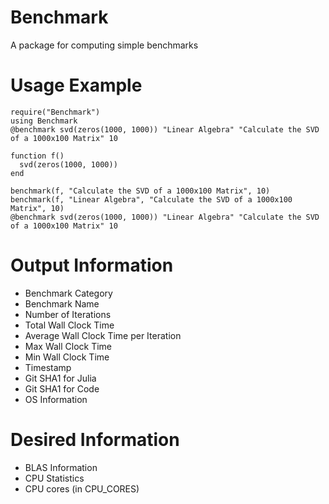 Benchmark
=========

A package for computing simple benchmarks

# Usage Example

	require("Benchmark")
	using Benchmark
	@benchmark svd(zeros(1000, 1000)) "Linear Algebra" "Calculate the SVD of a 1000x100 Matrix" 10

	function f()
	  svd(zeros(1000, 1000))
	end

	benchmark(f, "Calculate the SVD of a 1000x100 Matrix", 10)
	benchmark(f, "Linear Algebra", "Calculate the SVD of a 1000x100 Matrix", 10)
	@benchmark svd(zeros(1000, 1000)) "Linear Algebra" "Calculate the SVD of a 1000x100 Matrix" 10

# Output Information

* Benchmark Category
* Benchmark Name
* Number of Iterations
* Total Wall Clock Time
* Average Wall Clock Time per Iteration
* Max Wall Clock Time
* Min Wall Clock Time
* Timestamp
* Git SHA1 for Julia
* Git SHA1 for Code
* OS Information

# Desired Information

* BLAS Information
* CPU Statistics
* CPU cores (in CPU_CORES)

